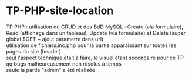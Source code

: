 # TP-PHP-site-location <br>
TP PHP : utilisation du CRUD et des BdD MySQL : Create (via formulaire), Read (affichage dans un tableau), Update (via formulaire) et Delete (super global $GET + ajout parametre dans url) <br>
utilisation de fichiers.inc.php pour la partie apparaissant sur toutes les pages du site (header) <br>
seul l'aspect technique était à faire, le visuel étant secondaire pour ce TP  <br>
qq bugs malheureusement non résolus à temps <br>
seule la partie "admin" a été réalisée
